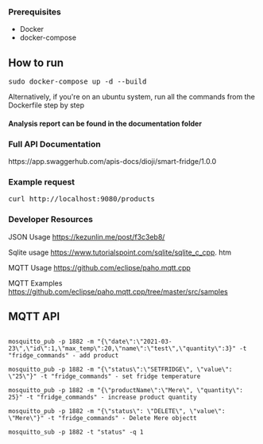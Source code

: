 <h3>Prerequisites</h3>
<ul>
    <li>Docker</li>
    <li>docker-compose</li>
</ul>

<h2>How to run</h2>

<pre>sudo docker-compose up -d --build</pre> 

Alternatively, if you're on an ubuntu system, run all the commands from the Dockerfile step by step

<h4> Analysis report can be found in the documentation folder</h4>
<h3>Full API Documentation</h3>
https://app.swaggerhub.com/apis-docs/dioji/smart-fridge/1.0.0

<h3>Example request </h3>
<pre>curl http://localhost:9080/products</pre>



<h3> Developer Resources</h3>

JSON Usage
https://kezunlin.me/post/f3c3eb8/ <br>

Sqlite usage
https://www.tutorialspoint.com/sqlite/sqlite_c_cpp.
htm

MQTT Usage
https://github.com/eclipse/paho.mqtt.cpp

MQTT Examples
https://github.com/eclipse/paho.mqtt.cpp/tree/master/src/samples


<h2>MQTT API</h2>

```

mosquitto_pub -p 1882 -m "{\"date\":\"2021-03-23\",\"id\":1,\"max_temp\":20,\"name\":\"test\",\"quantity\":3}" -t "fridge_commands" - add product

mosquitto_pub -p 1882 -m "{\"status\":\"SETFRIDGE\", \"value\": \"25\"}" -t "fridge_commands" - set fridge temperature

mosquitto_pub -p 1882 -m "{\"productName\":\"Mere\", \"quantity\": 25}" -t "fridge_commands" - increase product quantity

mosquitto_pub -p 1882 -m "{\"status\": \"DELETE\", \"value\": \"Mere\"}" -t "fridge_commands" - Delete Mere objectt

mosquitto_sub -p 1882 -t "status" -q 1
```  
